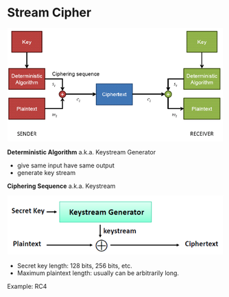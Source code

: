 # Stream Cipher

![](../.gitbook/assets/image%20%2812%29.png)

**Deterministic Algorithm** a.k.a. Keystream Generator

* give same input have same output
* generate key stream



**Ciphering Sequence** a.k.a. Keystream



![](../.gitbook/assets/image%20%2828%29.png)

* Secret key length: 128 bits, 256 bits, etc. 
* Maximum plaintext length: usually can be arbitrarily long.



Example: RC4


